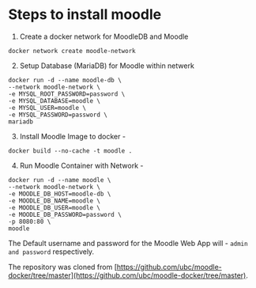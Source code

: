 # Steps to install moodle 

1) Create a docker network for MoodleDB and Moodle
```
docker network create moodle-network
```

2) Setup Database (MariaDB) for Moodle within netwerk

```
docker run -d --name moodle-db \
--network moodle-network \
-e MYSQL_ROOT_PASSWORD=password \
-e MYSQL_DATABASE=moodle \
-e MYSQL_USER=moodle \
-e MYSQL_PASSWORD=password \
mariadb
```

3) Install Moodle Image to docker - 
```
docker build --no-cache -t moodle .
```

4) Run Moodle Container with Network - 
```
docker run -d --name moodle \
--network moodle-network \
-e MOODLE_DB_HOST=moodle-db \
-e MOODLE_DB_NAME=moodle \
-e MOODLE_DB_USER=moodle \
-e MOODLE_DB_PASSWORD=password \
-p 8080:80 \
moodle
```

The Default username and password for the Moodle Web App will - ```admin and password``` respectively.

The repository was cloned from [https://github.com/ubc/moodle-docker/tree/master](https://github.com/ubc/moodle-docker/tree/master).